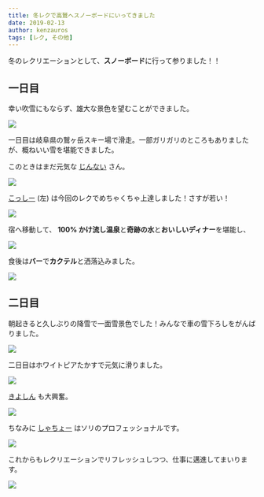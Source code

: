 ```yaml
---
title: 冬レクで高鷲へスノーボードにいってきました
date: 2019-02-13
author: kenzauros
tags: [レク, その他]
---
```


冬のレクリエーションとして、**スノーボード**に行って参りました！！

## 一日目

幸い吹雪にもならず、雄大な景色を望むことができました。

![](images/2019-winter-recreation-1.jpg)

一日目は岐阜県の鷲ヶ岳スキー場で滑走。一部ガリガリのところもありましたが、概ねいい雪を堪能できました。

このときはまだ元気な [じんない](/category/articles-jinnai-wrote/) さん。

![](images/2019-winter-recreation-2.jpg)

[こっしー](/category/articles-kosshii-wrote/) (左) は今回のレクでめちゃくちゃ上達しました！さすが若い！

![](images/2019-winter-recreation-3.jpg)

宿へ移動して、 **100% かけ流し温泉**と**奇跡の水**と**おいしいディナー**を堪能し、

![](images/2019-winter-recreation-4.jpg)

食後は**バー**で**カクテル**と洒落込みました。

![](images/2019-winter-recreation-5.jpg)

## 二日目

朝起きると久しぶりの降雪で一面雪景色でした！みんなで車の雪下ろしをがんばりました。

![](images/2019-winter-recreation-6.jpg)

二日目はホワイトピアたかすで元気に滑りました。

![](images/2019-winter-recreation-7.jpg)

[きよしん](/category/articles-kiyoshin-wrote/) も大興奮。

![](images/2019-winter-recreation-8.jpg)

ちなみに [しゃちょー](/category/articles-president-wrote/) はソリのプロフェッショナルです。

![](images/2019-winter-recreation-9.jpg)

これからもレクリエーションでリフレッシュしつつ、仕事に邁進してまいります。

![](images/2019-winter-recreation-10.jpg)